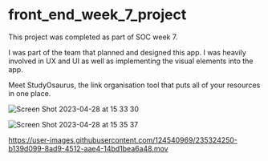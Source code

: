 # front_end_week_7_project
This project was completed as part of SOC week 7.

I was part of the team that planned and designed this app. 
I was heavily involved in UX and UI as well as implementing the visual elements into
the app.

Meet StudyOsaurus, the link organisation tool that puts all of your resources in one place. 

![Screen Shot 2023-04-28 at 15 33 30](https://user-images.githubusercontent.com/124540969/235324300-b67d4377-a24f-49c1-97ce-af34cb20dd84.png)


![Screen Shot 2023-04-28 at 15 35 37](https://user-images.githubusercontent.com/124540969/235324310-726798fb-e5f0-4a41-8a03-ed53b85d67d9.png)



https://user-images.githubusercontent.com/124540969/235324250-b139d099-8ad9-4512-aae4-14bd1bea6a48.mov

